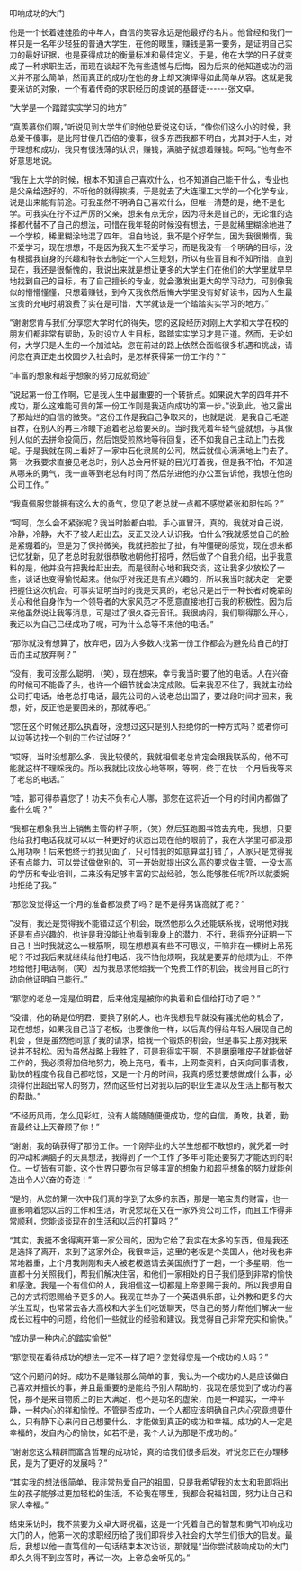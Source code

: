 叩响成功的大门

 

他是一个长着娃娃脸的中年人，自信的笑容永远是他最好的名片。他曾经和我们一样只是一名年少轻狂的普通大学生，在他的眼里，赚钱是第一要务，是证明自己实力的最好证据，也是获得成功的衡量标准和最佳定义。于是，他在大学的日子就变成了一种求职生活，而现在谈起不免有些遗憾与后悔，因为后来的他知道成功的涵义并不那么简单，然而真正的成功在他的身上却又演绎得如此简单从容。这就是我要采访的对象，一个有着传奇的求职经历的虔诚的基督徒------张文卓。

“大学是一个踏踏实实学习的地方”

“真羡慕你们啊，”听说见到大学生们时他总爱说这句话，“像你们这么小的时候，我总爱干傻事，是比阿甘傻几百倍的傻事，很多东西我都不明白，尤其对于人生，对于理想和成功，我只有很浅薄的认识，赚钱，满脑子就想着赚钱。呵呵。”他有些不好意思地说。

“我在上大学的时候，根本不知道自己喜欢什么，也不知道自己能干什么，专业也是父亲给选好的，不听他的就得挨揍，于是就去了大连理工大学的一个化学专业，说是出来能有前途。可我虽然不明确自己喜欢什么，但唯一清楚的是，绝不是化学。可我实在拧不过严厉的父亲，想来有点无奈，因为将来是自己的，无论谁的选择都代替不了自己的想法，可惜在我年轻的时候没有想法，于是就稀里糊涂地进了一个学校，稀里糊涂地混了四年。坦白地说，我不是个好学生，因为我很懒惰，我不爱学习，现在想想，不是因为我天生不爱学习，而是我没有一个明确的目标，没有根据我自身的兴趣和特长去制定一个人生规划，所以有些盲目和不知所措，直到现在，我还是很惭愧的，我说出来就是想让更多的大学生们在他们的大学里就早早地找到自己的目标，有了自己擅长的专业，就会激发出更大的学习动力，可别像我似的懵懵懂懂，只想着赚钱，到今天我依然后悔大学里没有好好读书，因为人生最宝贵的充电时期浪费了实在是可惜，大学就该是一个踏踏实实学习的地方。”

 

“谢谢您肯与我们分享您大学时代的得失，您的这段经历对刚上大学和大学在校的朋友们都非常有帮助，及时设立人生目标，踏踏实实学习才是正道。然而，无论如何，大学只是人生的一个加油站，您在前进的路上依然会面临很多机遇和挑战，请问您在真正走出校园步入社会时，是怎样获得第一份工作的？”

“丰富的想象和超乎想象的努力成就奇迹”

“说起第一份工作啊，它是我人生中最重要的一个转折点。如果说大学的四年并不成功，那么这难能可贵的第一份工作则是我迈向成功的第一步。”说到此，他又露出了那灿烂的自信的微笑。“这份工作是我自己争取来的，也就是说，是我自己毛遂自荐，在别人的再三冷眼下追着老总给要来的。当时我凭着年轻气盛就想，与其像别人似的去拼命投简历，然后饱受煎熬地等待回复，还不如我自己主动上门去找呢。于是我就在网上看好了一家中石化隶属的公司，然后就信心满满地上门去了。第一次我要求直接见老总时，别人总会用怀疑的目光盯着我，但是我不怕，不知道从哪来的勇气，我一直等到老总有时间了然后杀进他的办公室告诉他，我想在他的公司工作。”

“我真佩服您能拥有这么大的勇气，您见了老总就一点都不感觉紧张和胆怯吗？”

“呵呵，怎么会不紧张呢？我当时脸都白啦，手心直冒汗，真的，我就对自己说，冷静，冷静，大不了被人赶出去，反正又没人认识我，怕什么?我就感觉自己的脸是紧绷着的，但是为了保持微笑，我就把脸扯了扯，有种僵硬的感觉，现在想来都记忆犹新，见了老总时我就很恭敬地朝他打招呼，然后做了个自我介绍，出乎我意料的是，他并没有把我给赶出去，而是很耐心地和我交谈，这让我多少放松了一些，谈话也变得愉悦起来。他似乎对我还是有点兴趣的，所以我当时就决定一定要把握住这次机会。可事实证明当时的我是天真的，老总只是出于一种长者对晚辈的关心和他自身作为一个领导者的大家风范才不愿意直接地打击我的积极性。因为后来他虽然说让我等消息，可是过了很久杳无音讯。我很纳闷，我们聊得那么开心，我还以为自己已经成功了呢，可为什么总等不来他的电话。”

“那你就没有想算了，放弃吧，因为大多数人找第一份工作都会为避免给自己的打击而主动放弃啊？”

“没有，我可没那么聪明，（笑），现在想来，幸亏我当时要了他的电话。人在兴奋的时候可不能昏了头，也许一个细节就会决定成败。后来我忍不住了，我就主动给公司打电话，给老总打电话，最先公司的人说老总出国了，要过段时间才回来，我想，好，反正他是要回来的，那就等吧。”

“您在这个时候还那么执着呀，没想过这只是别人拒绝你的一种方式吗？或者你可以边等边找一个别的工作试试呀？”

“哎呀，当时没想那么多，我比较傻的，我就相信老总肯定会跟我联系的，他不可能就这样不理睬我的。所以我就比较放心地等啊，等啊，终于在快一个月后我等来了老总的电话。”

“哇，那可得恭喜您了！功夫不负有心人哪，那您在这将近一个月的时间内都做了些什么呢？”

“我都在想象我当上销售主管的样子啊，（笑）然后狂跑图书馆去充电，我想，只要他给我打电话我就可以以一种更好的状态出现在他的眼前了，我在大学里可都没那么用功啊！后来他终于约我见面了，只可惜我的如意算盘打错了，人家只是觉得我还有点能力，可以尝试做做别的，可一开始就提出这么高的要求做主管，一没太高的学历和专业培训，二来没有足够丰富的实战经验，怎么能够胜任呢?所以就委婉地拒绝了我。”

“那您没觉得这一个月的准备都浪费了吗？是不是得另谋高就了呢？”

“没有，我还是觉得我不能错过这个机会，既然他那么久还能联系我，说明他对我还是有点兴趣的，也许是我没能让他看到我身上的潜力，不行，我得充分证明一下自己！当时我就这么一根筋啊，现在想想真有些不可思议，干嘛非在一棵树上吊死呢？不过我后来就继续给他打电话，我不怕他烦啊，我就是要弄的他烦为止，不停地给他打电话啊，（笑）因为我恳求他给我一个免费工作的机会，我会用自己的行动向他证明自己能行。”

“那您的老总一定是位明君，后来他定是被你的执着和自信给打动了吧？”

“没错，他的确是位明君，要换了别的人，也许我想我早就没有骚扰他的机会了，现在想想，如果我自己当了老板，也要像他一样，以后真的得给年轻人展现自己的机会 ，但是虽然他同意了我的请求，给我一个锻炼的机会，但是事实上那对我来说并不轻松。因为虽然战略上我胜了，可是我得实干啊，不是磨磨嘴皮子就能做好工作的，我必须得加倍地努力，晚上充电，看书，上网查资料，白天向同事请教，勤快的程度令我自己都吃惊，又是一个月的时间，我真的感觉要想做成什么事，必须得付出超出常人的努力，然而这些付出对我以后的职业生涯以及生活上都有极大的帮助。”

“不经历风雨，怎么见彩虹，没有人能随随便便成功，您的自信，勇敢，执着，勤奋最终让上天眷顾了你！”

 “谢谢，我的确获得了那份工作。一个刚毕业的大学生想都不敢想的，就凭着一时的冲动和满脑子的天真想法，我得到了一个工作了多年可能还要努力才能达到的职位。一切皆有可能，这个世界只要你有足够丰富的想象力和超乎想象的努力就能创造出令人兴奋的奇迹！”

 “是的，从您的第一次中我们真的学到了太多的东西，那是一笔宝贵的财富，也一直影响着您以后的工作和生活，听说您现在又在一家外资公司工作，而且工作得非常顺利，您能谈谈现在的生活和以后的打算吗？”

  “其实，我挺不舍得离开第一家公司的，因为它给了我实在太多的东西，但是我还是选择了离开，来到了这家外企，我很幸运，这里的老板是个美国人，他对我也非常地器重，上个月我刚刚和夫人被老板邀请去美国旅行了一趟，一个多星期，他一直都十分关照我们，帮我们解决住宿，和他们一家相处的日子我们感到非常的愉快和感激。我是一个有信仰的人，我相信这一切都是上帝恩赐于我的。所以我想用自己的方式将恩赐给予更多的人。我现在举办了一个英语俱乐部，让外教和更多的大学生互动，也常常去各大高校和大学生们吃饭聊天，尽自己的努力帮他们解决一些成长过程中的问题，给他们一些就业的经验和建议。我觉得自己非常充实和愉快。”

“成功是一种内心的踏实愉悦”

“那您现在看待成功的想法一定不一样了吧？您觉得您是一个成功的人吗？”

“这个问题问的好。成功不是赚钱那么简单的事，我认为一个成功的人是应该做自己喜欢并擅长的事，并且最重要的是能给予别人帮助的，我现在感觉到了成功的喜悦，那不是来自物质上的巨大满足，也不是功名的虚荣，而是一种踏实，一种平静，一种内心的祥和愉悦。不管是否成功，一个人都应该明确自己内心究竟想要什么，只有静下心来问自己想要什么，才能做到真正的成功和幸福。成功的人一定是幸福的，发自内心的愉快，如若不是，我个人认为那是不成功的。”

“谢谢您这么精辟而富含哲理的成功论，真的给我们很多启发。听说您正在办理移民，是为了更好的发展吗？”

 “其实我的想法很简单，我非常热爱自己的祖国，只是我希望我的太太和我即将出生的孩子能够过更加轻松的生活，不论我在哪里，我都会祝福祖国，努力让自己和家人幸福。”

  结束采访时，我不禁要为文卓大哥祝福，这是一个凭着自己的智慧和勇气叩响成功大门的人，他第一次的求职经历给了我们即将步入社会的大学生们很大的启发。最后，我想以他一直笃信的一句话结束本次访谈，那就是“当你尝试敲响成功的大门却久久得不到应答时，再试一次，上帝总会听见的。”
